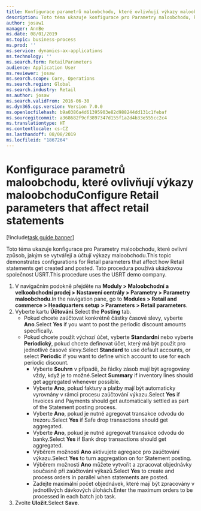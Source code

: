 ```yaml
---
title: Konfigurace parametrů maloobchodu, které ovlivňují výkazy maloobchodu
description: Toto téma ukazuje konfigurace pro Parametry maloobchodu, které ovlivní způsob, jakým se vytvářejí a účtují výkazy maloobchodu.
author: josaw1
manager: AnnBe
ms.date: 08/01/2019
ms.topic: business-process
ms.prod: ''
ms.service: dynamics-ax-applications
ms.technology: ''
ms.search.form: RetailParameters
audience: Application User
ms.reviewer: josaw
ms.search.scope: Core, Operations
ms.search.region: Global
ms.search.industry: Retail
ms.author: josaw
ms.search.validFrom: 2016-06-30
ms.dyn365.ops.version: Version 7.0.0
ms.openlocfilehash: b9a0386a4d61395903e82d988244dd131c1febaf
ms.sourcegitcommit: a368682f9cf3897347d155f1a2d4b33e555cc2c4
ms.translationtype: HT
ms.contentlocale: cs-CZ
ms.lasthandoff: 08/08/2019
ms.locfileid: "1867264"
---
```

# <a name="configure-retail-parameters-that-affect-retail-statements"></a><span data-ttu-id="ebc1e-103">Konfigurace parametrů maloobchodu, které ovlivňují výkazy maloobchodu</span><span class="sxs-lookup"><span data-stu-id="ebc1e-103">Configure Retail parameters that affect retail statements</span></span>

[!include[task guide banner](../includes/task-guide-banner.md)]

<span data-ttu-id="ebc1e-104">Toto téma ukazuje konfigurace pro Parametry maloobchodu, které ovlivní způsob, jakým se vytvářejí a účtují výkazy maloobchodu.</span><span class="sxs-lookup"><span data-stu-id="ebc1e-104">This topic demonstrates configurations for Retail parameters that affect how Retail statements get created and posted.</span></span> <span data-ttu-id="ebc1e-105">Tato procedura používá ukázkovou společnost USRT.</span><span class="sxs-lookup"><span data-stu-id="ebc1e-105">This procedure uses the USRT demo company.</span></span>

1. <span data-ttu-id="ebc1e-106">V navigačním podokně přejděte na **Moduly > Maloobchodní a velkoobchodní prodej > Nastavení centrály > Parametry > Parametry maloobchodu**.</span><span class="sxs-lookup"><span data-stu-id="ebc1e-106">In the navigation pane, go to **Modules > Retail and commerce > Headquarters setup  > Parameters > Retail parameters**.</span></span>
2. <span data-ttu-id="ebc1e-107">Vyberte kartu **Účtování**.</span><span class="sxs-lookup"><span data-stu-id="ebc1e-107">Select the **Posting** tab.</span></span>
    - <span data-ttu-id="ebc1e-108">Pokud chcete zaúčtovat konkrétně částky časové slevy, vyberte **Ano**.</span><span class="sxs-lookup"><span data-stu-id="ebc1e-108">Select **Yes** if you want to post the periodic discount amounts specifically.</span></span>  
    - <span data-ttu-id="ebc1e-109">Pokud chcete použít výchozí účet, vyberte **Standardní** nebo vyberte **Periodický**, pokud chcete definovat účet, který má být použit pro jednotlivé časové slevy.</span><span class="sxs-lookup"><span data-stu-id="ebc1e-109">Select **Standard** to use default accounts, or select **Periodic** if you want to define which account to use for each periodic discount.</span></span>  
      - <span data-ttu-id="ebc1e-110">Vyberte **Souhrn** v případě, že řádky zásob mají být agregovány vždy, když je to možné.</span><span class="sxs-lookup"><span data-stu-id="ebc1e-110">Select **Summary** if inventory lines should get aggregated whenever possible.</span></span>  
      - <span data-ttu-id="ebc1e-111">Vyberte **Ano**, pokud faktury a platby mají být automaticky vyrovnány v rámci procesu zaúčtování výkazu.</span><span class="sxs-lookup"><span data-stu-id="ebc1e-111">Select **Yes** if Invoices and Payments should get automatically settled as part of the Statement posting process.</span></span>  
      - <span data-ttu-id="ebc1e-112">Vyberte **Ano**, pokud je nutné agregovat transakce odvodu do trezoru.</span><span class="sxs-lookup"><span data-stu-id="ebc1e-112">Select **Yes** if Safe drop transactions should get aggregated.</span></span>  
      - <span data-ttu-id="ebc1e-113">Vyberte **Ano**, pokud je nutné agregovat transakce odvodu do banky.</span><span class="sxs-lookup"><span data-stu-id="ebc1e-113">Select **Yes** if Bank drop transactions should get aggregated.</span></span>  
      - <span data-ttu-id="ebc1e-114">Výběrem možnosti **Ano** aktivujete agregace pro zaúčtování výkazu.</span><span class="sxs-lookup"><span data-stu-id="ebc1e-114">Select **Yes** to turn aggregation on for Statement posting.</span></span>  
      - <span data-ttu-id="ebc1e-115">Výběrem možnosti **Ano** můžete vytvořit a zpracovat objednávky současně při zaúčtování výkazů.</span><span class="sxs-lookup"><span data-stu-id="ebc1e-115">Select **Yes** to create and process orders in parallel when statements are posted.</span></span>  
      - <span data-ttu-id="ebc1e-116">Zadejte maximální počet objednávek, které mají být zpracovány v jednotlivých dávkových úlohách.</span><span class="sxs-lookup"><span data-stu-id="ebc1e-116">Enter the maximum orders to be processed in each batch job task.</span></span>  
3. <span data-ttu-id="ebc1e-117">Zvolte **Uložit**.</span><span class="sxs-lookup"><span data-stu-id="ebc1e-117">Select **Save**.</span></span>

